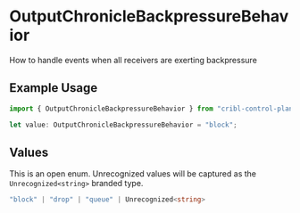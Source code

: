 # OutputChronicleBackpressureBehavior

How to handle events when all receivers are exerting backpressure

## Example Usage

```typescript
import { OutputChronicleBackpressureBehavior } from "cribl-control-plane/models";

let value: OutputChronicleBackpressureBehavior = "block";
```

## Values

This is an open enum. Unrecognized values will be captured as the `Unrecognized<string>` branded type.

```typescript
"block" | "drop" | "queue" | Unrecognized<string>
```